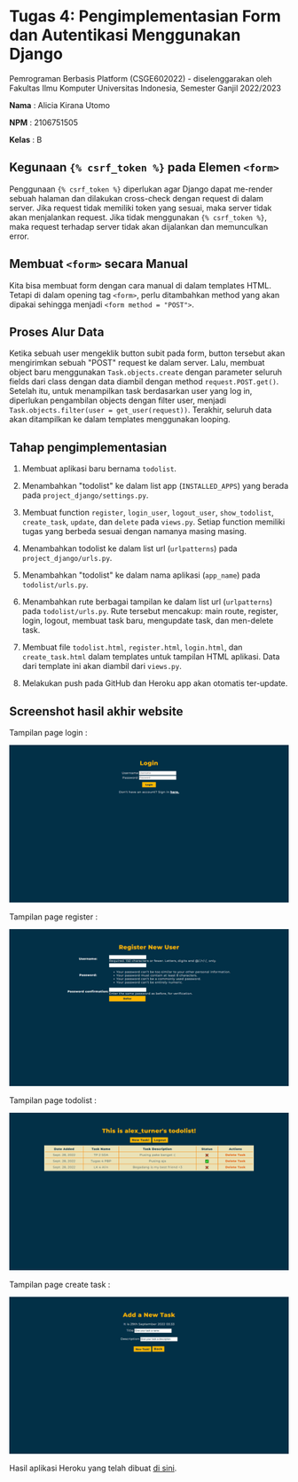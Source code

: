 # Tugas 4: Pengimplementasian Form dan Autentikasi Menggunakan Django

Pemrograman Berbasis Platform (CSGE602022) - diselenggarakan oleh Fakultas Ilmu Komputer Universitas Indonesia, Semester Ganjil 2022/2023

**Nama**  : Alicia Kirana Utomo

**NPM**   : 2106751505

**Kelas** : B

## Kegunaan `{% csrf_token %}` pada Elemen `<form>`

Penggunaan `{% csrf_token %}` diperlukan agar Django dapat me-render sebuah halaman dan dilakukan cross-check dengan request di dalam server. Jika request tidak memiliki token yang sesuai, maka server tidak akan menjalankan request. Jika tidak menggunakan `{% csrf_token %}`, maka request terhadap server tidak akan dijalankan dan memunculkan error.

## Membuat `<form>` secara Manual

Kita bisa membuat form dengan cara manual di dalam templates HTML. Tetapi di dalam opening tag `<form>`, perlu ditambahkan method yang akan dipakai sehingga menjadi `<form method = "POST">`.

## Proses Alur Data

Ketika sebuah user mengeklik button subit pada form, button tersebut akan mengirimkan sebuah "POST" request ke dalam server. Lalu, membuat object baru menggunakan `Task.objects.create` dengan parameter seluruh fields dari class dengan data diambil dengan method `request.POST.get()`. Setelah itu, untuk menampilkan task berdasarkan user yang log in, diperlukan pengambilan objects dengan filter user, menjadi `Task.objects.filter(user = get_user(request))`. Terakhir, seluruh data akan ditampilkan ke dalam templates menggunakan looping.

## Tahap pengimplementasian

1. Membuat aplikasi baru bernama `todolist`.

2. Menambahkan "todolist" ke dalam list app (`INSTALLED_APPS`) yang berada pada `project_django/settings.py`.

3. Membuat function `register`, `login_user`, `logout_user`, `show_todolist`, `create_task`, `update`, dan `delete` pada `views.py`. Setiap function memiliki tugas yang berbeda sesuai dengan namanya masing masing.

4. Menambahkan todolist ke dalam list url (`urlpatterns`) pada `project_django/urls.py`.

5. Menambahkan "todolist" ke dalam nama aplikasi (`app_name`) pada `todolist/urls.py`.

6. Menambahkan rute berbagai tampilan ke dalam list url (`urlpatterns`) pada `todolist/urls.py`. Rute tersebut mencakup: main route, register, login, logout, membuat task baru, mengupdate task, dan men-delete task.

7. Membuat file `todolist.html`, `register.html`, `login.html`, dan `create_task.html` dalam templates untuk tampilan HTML aplikasi. Data dari template ini akan diambil dari `views.py`.

8. Melakukan push pada GitHub dan Heroku app akan otomatis ter-update.

## Screenshot hasil akhir website

Tampilan page login :

![Tampilan page login](/resources/todolist-login.png)

Tampilan page register :

![Tampilan page register](/resources/todolist-register.png)

Tampilan page todolist :

![Tampilan page todolist](/resources/todolist-main.png)

Tampilan page create task :

![Tampilan page create task](/resources/todolist-create-task.png)

Hasil aplikasi Heroku yang telah dibuat [di sini](https://tugas-1-pbp.herokuapp.com/todolist/).